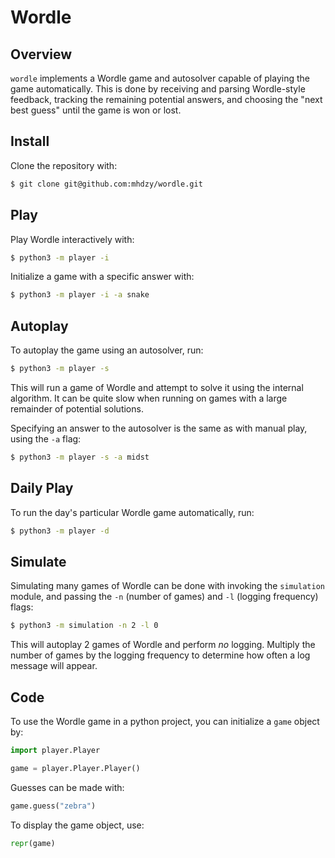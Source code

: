 # Wordle

## Overview
`wordle` implements a Wordle game and autosolver capable of playing the game automatically. This is done by receiving and parsing Wordle-style feedback, tracking the remaining potential answers, and choosing the "next best guess" until the game is won or lost.

## Install
Clone the repository with:

```sh
$ git clone git@github.com:mhdzy/wordle.git
```

## Play

Play Wordle interactively with:

```sh
$ python3 -m player -i
```

Initialize a game with a specific answer with:

```sh
$ python3 -m player -i -a snake
```

## Autoplay
To autoplay the game using an autosolver, run:

```sh
$ python3 -m player -s
```

This will run a game of Wordle and attempt to solve it using the internal algorithm. It can be quite slow when running on games with a large remainder of potential solutions.

Specifying an answer to the autosolver is the same as with manual play, using the `-a` flag:

```sh
$ python3 -m player -s -a midst
```

## Daily Play
To run the day's particular Wordle game automatically, run:

```sh
$ python3 -m player -d
```

## Simulate
Simulating many games of Wordle can be done with invoking the `simulation` module, and passing the `-n` (number of games) and `-l` (logging frequency) flags:

```sh
$ python3 -m simulation -n 2 -l 0
```
This will autoplay 2 games of Wordle and perform *no* logging. Multiply the 
number of games by the logging frequency to determine how often a log message will appear.

## Code

To use the Wordle game in a python project, you can initialize a `game` object by:

```py
import player.Player

game = player.Player.Player()
```

Guesses can be made with:

```py
game.guess("zebra")
```

To display the game object, use:

```py
repr(game)
```
